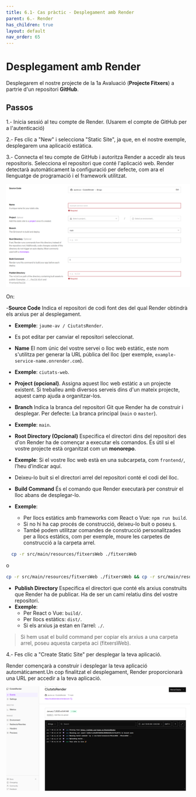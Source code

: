 ```yaml
---
title: 6.1- Cas pràctic - Desplegament amb Render
parent: 6.- Render  
has_children: true
layout: default  
nav_order: 65  
---
```



# Desplegament amb Render

Desplegarem el nostre projecte de la 1a Avaluació (**Projecte Fitxers**) a partrie d'un repositori **GitHub**.



## Passos

1.- Inicia sessió al teu compte de Render. (Usarem el compte de GitHub per a l'autenticació)

2.- Fes clic a "New" i selecciona "Static Site", ja que, en el nostre exemple, desplegarem una aplicació estàtica.

3.- Connecta el teu compte de GitHub i autoritza Render a accedir als teus repositoris. Selecciona el repositori que conté l'aplicació web. Render detectarà automàticament la configuració per defecte, com ara el llenguatge de programació i el framework utilitzat.

![alt text](imatges/render.png)


On:

-**Source Code**
Indica el repositori de codi font des del qual Render obtindrà els arxius per al desplegament.
- **Exemple**: `jaume-av / CiutatsRender`.
- Es pot editar per canviar el repositori seleccionat.

- **Name**
El nom únic del vostre servei o lloc web estàtic, este nom s'utilitza per generar la URL pública del lloc (per exemple, `example-service-name.onrender.com`).
- **Exemple**: `ciutats-web`.

- **Project  (opcional)**.
Assigna aquest lloc web estàtic a un projecte existent.
Si treballeu amb diversos serveis dins d'un mateix projecte, aquest camp ajuda a organitzar-los.


- **Branch**
Indica la branca del repositori Git que Render ha de construir i desplegar. Per defecte: La branca principal (`main` o `master`).
- **Exemple**: `main`.


- **Root Directory (Opcional)**
Especifica el directori dins del repositori des d'on Render ha de començar a executar els comandos. És útil si el vostre projecte està organitzat com un **monorepo**.
- **Exemple**: Si el vostre lloc web està en una subcarpeta, com `frontend/`, l’heu d’indicar aquí.
- Deixeu-lo buit si el directori arrel del repositori conté el codi del lloc.


- **Build Command**
És el comando que Render executarà per construir el lloc abans de desplegar-lo.
- **Exemple**:
  - Per llocs estàtics amb frameworks com React o Vue: `npm run build`.
  - Si no hi ha cap procés de construcció, deixeu-lo buit o poseu `$`.
  - També podem utilitzar comandes de construcció personalitzades per a llocs estàtics, com per exemple, moure les carpetes de construcció a la carpeta arrel.

```bash
  cp -r src/main/resources/fitxersWeb ./fitxersWeb
 ```
  
  o
```bash
cp -r src/main/resources/fitxersWeb ./fitxersWeb && cp -r src/main/resources/css ./fitxersWeb/css

```


- **Publish Directory**
Especifica el directori que conté els arxius construïts que Render ha de publicar. Ha de ser un camí relatiu dins del vostre repositori.
- **Exemple**:
  - Per React o Vue: `build/`.
  - Per llocs estàtics: `dist/`.
  - Si els arxius ja estan en l’arrel: `./`.

>Si hem usat el build command per copiar els arxius a una carpeta arrel, poseu aquesta carpeta aci (fitxersWeb).

4.- Fes clic a "Create Static Site" per desplegar la teva aplicació.

Render començarà a construir i desplegar la teva aplicació automàticament.Un cop finalitzat el desplegament, Render proporcionarà una URL per accedir a la teva aplicació.


![alt text](imatges/ciutatsRender.png)
